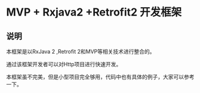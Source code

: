 # MVP + Rxjava2 +Retrofit2 开发框架

## 说明

本框架是以RxJava 2 ,Retrofit 2和MVP等相关技术进行整合的。

通过该框架开发者可以对Http项目进行快速开发。

本框架虽不完美，但是小型项目完全够用，代码中也有具体的例子，大家可以参考一下。



